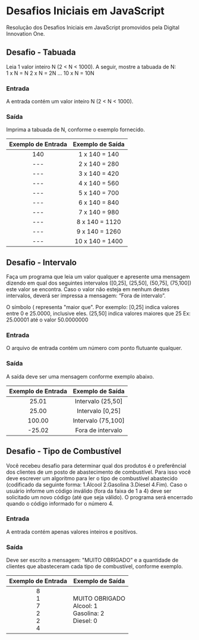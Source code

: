 # Desafios Iniciais em JavaScript

Resolução dos Desafios Iniciais em JavaScript promovidos pela Digital Innovation One.

## **Desafio - Tabuada**

Leia 1 valor inteiro N (2 < N < 1000). A seguir, mostre a tabuada de N:      
1 x N = N      2 x N = 2N        ...       10 x N = 10N


### **Entrada**
A entrada contém um valor inteiro N (2 < N < 1000).

### **Saída**
Imprima a tabuada de N, conforme o exemplo fornecido.

 
Exemplo de Entrada | Exemplo de Saída
:---: | :---:
140 | 1 x 140 = 140
--- | 2 x 140 = 280
--- | 3 x 140 = 420
--- | 4 x 140 = 560
--- | 5 x 140 = 700
--- | 6 x 140 = 840
--- | 7 x 140 = 980
--- | 8 x 140 = 1120
--- | 9 x 140 = 1260
--- | 10 x 140 = 1400

## **Desafio - Intervalo**

Faça um programa que leia um valor qualquer e apresente uma mensagem dizendo em qual dos seguintes intervalos ([0,25], (25,50], (50,75], (75,100]) este valor se encontra. Caso o valor não esteja em nenhum destes intervalos, deverá ser impressa a mensagem: “Fora de intervalo”.

O símbolo ( representa "maior que". Por exemplo:
[0,25]  indica valores entre 0 e 25.0000, inclusive eles.
(25,50] indica valores maiores que 25 Ex: 25.00001 até o valor 50.0000000

### **Entrada**
O arquivo de entrada contém um número com ponto flutuante qualquer.

### **Saída**
A saída deve ser uma mensagem conforme exemplo abaixo.

 
Exemplo de Entrada | Exemplo de Saída
:---: | :---:
25.01 | Intervalo (25,50]
25.00 | Intervalo [0,25]
100.00 | Intervalo (75,100]
-25.02 | Fora de intervalo

## **Desafio - Tipo de Combustível**

Você recebeu desafio para determinar qual dos produtos é o preferêncial dos clientes de um posto de abastecimento de combustível. Para isso você deve escrever um algoritmo para ler o tipo de combustível abastecido (codificado da seguinte forma: 1.Álcool 2.Gasolina 3.Diesel 4.Fim). Caso o usuário informe um código inválido (fora da faixa de 1 a 4) deve ser solicitado um novo código (até que seja válido). O programa será encerrado quando o código informado for o número 4.

### **Entrada**
A entrada contém apenas valores inteiros e positivos.

### **Saída**
Deve ser escrito a mensagem: "MUITO OBRIGADO" e a quantidade de clientes que abasteceram cada tipo de combustível, conforme exemplo.

 
Exemplo de Entrada | Exemplo de Saída
:---: | ---
8 <br> 1 <br> 7 <br> 2 <br> 2 <br> 4 | MUITO OBRIGADO <br> Alcool: 1 <br> Gasolina: 2 <br> Diesel: 0

